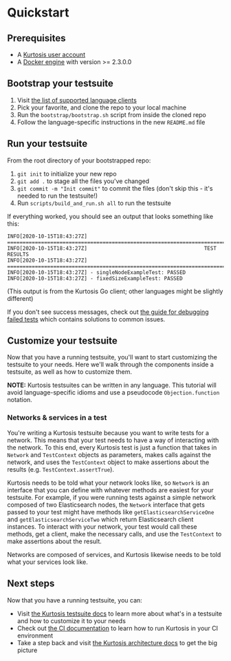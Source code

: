 Quickstart
==========

Prerequisites
-------------
* A [Kurtosis user account](https://www.kurtosistech.com/sign-up)
* A [Docker engine](https://docs.docker.com/get-started/) with version >= 2.3.0.0

Bootstrap your testsuite
------------------------
1. Visit [the list of supported language clients](https://github.com/kurtosis-tech/kurtosis-docs/blob/master/supported-languages.md)
1. Pick your favorite, and clone the repo to your local machine
1. Run the `bootstrap/bootstrap.sh` script from inside the cloned repo
1. Follow the language-specific instructions in the new `README.md` file

Run your testsuite
------------------
From the root directory of your bootstrapped repo: 

1. `git init` to initialize your new repo
1. `git add .` to stage all the files you've changed
1. `git commit -m "Init commit"` to commit the files (don't skip this - it's needed to run the testsuite!)
1. Run `scripts/build_and_run.sh all` to run the testsuite

If everything worked, you should see an output that looks something like this:

```
INFO[2020-10-15T18:43:27Z] ==================================================================================================
INFO[2020-10-15T18:43:27Z]                                      TEST RESULTS
INFO[2020-10-15T18:43:27Z] ==================================================================================================
INFO[2020-10-15T18:43:27Z] - singleNodeExampleTest: PASSED
INFO[2020-10-15T18:43:27Z] - fixedSizeExampleTest: PASSED
```

(This output is from the Kurtosis Go client; other languages might be slightly different)

If you don't see success messages, check out [the guide for debugging failed tests](./debugging-failed-tests.md) which contains solutions to common issues.

Customize your testsuite
------------------------
Now that you have a running testsuite, you'll want to start customizing the testsuite to your needs. Here we'll walk through the components inside a testsuite, as well as how to customize them.

**NOTE:** Kurtosis testsuites can be written in any language. This tutorial will avoid language-specific idioms and use a pseudocode `Objection.function` notation.

### Networks & services in a test
You're writing a Kurtosis testsuite because you want to write tests for a network. This means that your test needs to have a way of interacting with the network. To this end, every Kurtosis test is just a function that takes in `Network` and `TestContext` objects as parameters, makes calls against the network, and uses the `TestContext` object to make assertions about the results (e.g. `TestContext.assertTrue`).

Kurtosis needs to be told what your network looks like, so `Network` is an interface that you can define with whatever methods are easiest for your testsuite. For example, if you were running tests against a simple network composed of two Elasticsearch nodes, the `Network` interface that gets passed to your test might have methods like `getElasticsearchServiceOne` and `getElasticsearchServiceTwo` which return Elasticsearch client instances. To interact with your network, your test would call these methods, get a client, make the necessary calls, and use the `TestContext` to make assertions about the result.

Networks are composed of services, and Kurtosis likewise needs to be told what your services look like. 

Next steps
----------
Now that you have a running testsuite, you can:

* Visit [the Kurtosis testsuite docs](./testsuite-details.md) to learn more about what's in a testsuite and how to customize it to your needs
* Check out [the CI documentation](./running-in-ci.md) to learn how to run Kurtosis in your CI environment
* Take a step back and visit [the Kurtosis architecture docs](./architecture.md) to get the big picture
